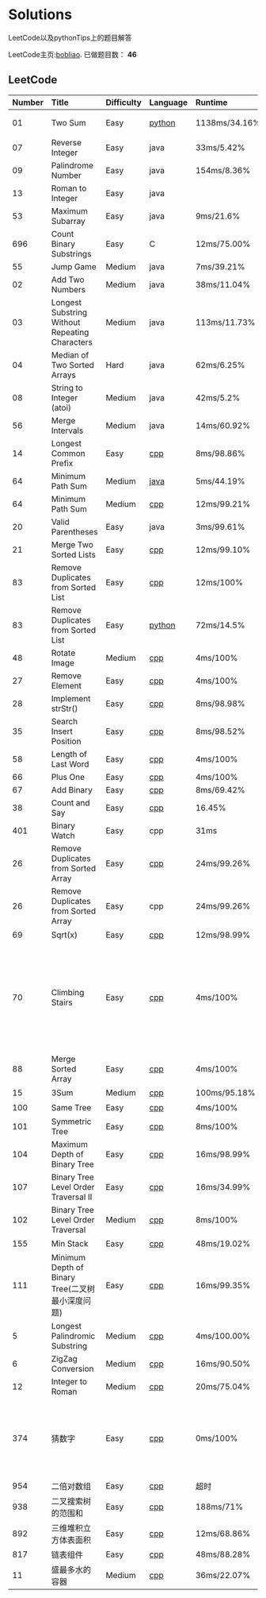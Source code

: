 # Solutions

LeetCode以及pythonTips上的题目解答

LeetCode主页:[bobliao](https://leetcode-cn.com/u/bobliao).
已做题目数： **46**

## LeetCode

|Number|Title|Difficulty|Language|Runtime|Mind|
|:--|:--|:--|:--|:--|:--|
|01|Two Sum|Easy|[python](https://github.com/foreverlms/solutions/blob/master/python/leetcode01.py)|1138ms/34.16%|列表转字典，哈希表|
|07|Reverse Integer|Easy|java|33ms/5.42%||
|09|Palindrome Number|Easy|java|154ms/8.36%||
|13|Roman to Integer|Easy|java||
|53|Maximum Subarray|Easy|java|9ms/21.6%||
|696|Count Binary Substrings|Easy|C|12ms/75.00%||
|55|Jump Game|Medium|java|7ms/39.21%||
|02|Add Two Numbers|Medium|java|38ms/11.04%||
|03|Longest Substring Without Repeating Characters|Medium|java|113ms/11.73%||
|04|Median of Two Sorted Arrays|Hard|java|62ms/6.25%||
|08|String to Integer (atoi)|Medium|java|42ms/5.2%||
|56|Merge Intervals|Medium|java|14ms/60.92%||
|14|Longest Common Prefix|Easy|[cpp](https://github.com/foreverlms/solutions/blob/master/cpp/src/leetcode/leetcode14.cpp)|8ms/98.86%||
|64|Minimum Path Sum|Medium|[java](https://github.com/foreverlms/solutions/blob/master/java/src/com/bob/Solution.java)|5ms/44.19%|动态规划|
|64|Minimum Path Sum|Medium|[cpp](https://github.com/foreverlms/solutions/blob/master/cpp/src/leetcode/leetcode64.cpp)|12ms/99.21%||
|20|Valid Parentheses|Easy|java|3ms/99.61%||
|21|Merge Two Sorted Lists|Easy|[cpp](https://github.com/foreverlms/solutions/blob/master/cpp/src/leetcode/leetcode21.cpp)|12ms/99.10%||
|83|Remove Duplicates from Sorted List|Easy|[cpp](https://github.com/foreverlms/solutions/blob/master/cpp/src/leetcode/leetcode83.cpp)|12ms/100%||
|83|Remove Duplicates from Sorted List|Easy|[python](https://github.com/foreverlms/solutions/blob/master/python/leetcode83.py)|72ms/14.5%||
|48|Rotate Image|Medium|[cpp](https://github.com/foreverlms/solutions/blob/master/cpp/src/leetcode/leetcode48.cpp)|4ms/100%||
|27|Remove Element|Easy|[cpp](https://github.com/foreverlms/solutions/blob/master/cpp/src/leetcode/leetcode21.cpp)|4ms/100%||
|28|Implement strStr()|Easy|[cpp](https://github.com/foreverlms/solutions/blob/master/cpp/src/leetcode/leetcode28.cpp)|8ms/98.98%||
|35|Search Insert Position|Easy|[cpp](https://github.com/foreverlms/solutions/blob/master/cpp/src/leetcode/leetcode35.cpp)|8ms/98.52%||
|58|Length of Last Word|Easy|[cpp](https://github.com/foreverlms/solutions/blob/master/cpp/src/leetcode/leetcod58.cpp)|4ms/100%||
|66|Plus One|Easy|[cpp](https://github.com/foreverlms/solutions/blob/master/cpp/src/leetcode/leetcode66.cpp)|4ms/100%||
|67|Add Binary|Easy|[cpp](https://github.com/foreverlms/solutions/blob/master/cpp/src/leetcode/leetcode67.cpp)|8ms/69.42%||
|38|Count and Say|Easy|[cpp](https://github.com/foreverlms/solutions/blob/master/cpp/src/leetcode/leetcode38.cpp)|16.45%||
|401|Binary Watch|Easy|cpp|31ms||
|26|Remove Duplicates from Sorted Array|Easy|[cpp](https://github.com/foreverlms/solutions/blob/master/cpp/src/leetcode/leetcode26.cpp)|24ms/99.26%||
|26|Remove Duplicates from Sorted Array|Easy|cpp|24ms/99.26%||
|69|Sqrt(x)|Easy|[cpp](https://github.com/foreverlms/solutions/blob/master/cpp/src/leetcode/leetcode69.cpp)|12ms/98.99%|牛顿迭代法|
|70|Climbing Stairs|Easy|[cpp](https://github.com/foreverlms/solutions/blob/master/cpp/src/leetcode/leetcode70.cpp)|4ms/100%|类似于斐波那契数列，当前台阶需要的步数等于前两阶和前一阶的步数之和。`f(n) = f(n-1) + f(n-2)`|
|88|Merge Sorted Array|Easy|[cpp](https://github.com/foreverlms/solutions/blob/master/cpp/src/leetcode/leetcode88.cpp)|4ms/100%|见链接|
|15|3Sum|Medium|[cpp](https://github.com/foreverlms/solutions/blob/master/cpp/src/leetcode/leetcode15.cpp)|100ms/95.18%|见链接|
|100|Same Tree|Easy|[cpp](https://github.com/foreverlms/solutions/blob/master/cpp/src/leetcode/leetcode100.cpp)|4ms/100%|见链接|
|101|Symmetric Tree|Easy|[cpp](https://github.com/foreverlms/solutions/blob/master/cpp/src/leetcode/leetcode101.cpp)|8ms/100%|见链接|
|104|Maximum Depth of Binary Tree|Easy|[cpp](https://github.com/foreverlms/solutions/blob/master/cpp/src/leetcode/leetcode104.cpp)|16ms/98.99%|递归，有点类似DP？|
|107|Binary Tree Level Order Traversal II|Easy|[cpp](https://github.com/foreverlms/solutions/blob/master/cpp/src/leetcode/leetcode107.cpp)|16ms/34.99%|见链接|
|102|Binary Tree Level Order Traversal|Medium|[cpp](https://github.com/foreverlms/solutions/blob/master/cpp/src/leetcode/leetcode102.cpp)|8ms/100%|见链接|
|155|Min Stack|Easy|[cpp](https://github.com/foreverlms/solutions/blob/master/cpp/src/leetcode/leetcode155.cpp)|48ms/19.02%|见链接|
|111|Minimum Depth of Binary Tree(二叉树最小深度问题)|Easy|[cpp](https://github.com/foreverlms/solutions/blob/master/cpp/src/leetcode/leetcode111.cpp)|16ms/99.35%|见链接|
|5|Longest Palindromic Substring|Medium|[cpp](https://github.com/foreverlms/solutions/blob/master/cpp/src/leetcode/leetcode5.cpp)|4ms/100.00%|见链接|
|6|ZigZag Conversion|Medium|[cpp](https://github.com/foreverlms/solutions/blob/master/cpp/src/leetcode/leetcode6.cpp)|16ms/90.50%|见链接|
|12|Integer to Roman|Medium|[cpp](https://github.com/foreverlms/solutions/blob/master/cpp/src/leetcode/leetcode12.cpp)|20ms/75.04%|见链接|
|374|猜数字|Easy|[cpp](https://github.com/foreverlms/solutions/blob/master/cpp/src/leetcode/leetcode374.cpp)|0ms/100%|大疆笔试题以及刚做的一道leetcode，min+(max-min)/2|
|954|二倍对数组|Easy|[cpp](https://github.com/foreverlms/solutions/blob/master/cpp/src/leetcode/leetcode954.cpp)|超时|见链接|
|938|二叉搜索树的范围和|Easy|[cpp](https://github.com/foreverlms/solutions/blob/master/cpp/src/leetcode/leetcode938.cpp)|188ms/71%|见链接|
|892|三维堆积立方体表面积|Easy|[cpp](https://github.com/foreverlms/solutions/blob/master/cpp/src/leetcode/leetcode892.cpp)|12ms/68.86%|见链接|
|817|链表组件|Easy|[cpp](https://github.com/foreverlms/solutions/blob/master/cpp/src/leetcode/leetcode817.cpp)|48ms/88.28%|见链接|
|11|盛最多水的容器|Medium|[cpp](https://github.com/foreverlms/solutions/blob/master/cpp/src/leetcode/leetcode11.cpp)|36ms/22.07%|双指针|
